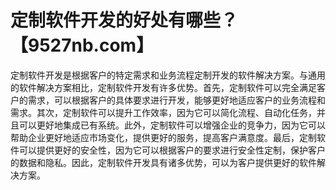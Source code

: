 # 定制软件开发的好处有哪些？【9527nb.com】

定制软件开发是根据客户的特定需求和业务流程定制开发的软件解决方案。与通用的软件解决方案相比，定制软件开发有许多优势。首先，定制软件可以完全满足客户的需求，可以根据客户的具体要求进行开发，能够更好地适应客户的业务流程和需求。其次，定制软件可以提升工作效率，因为它可以简化流程、自动化任务，并且可以更好地集成已有系统。此外，定制软件可以增强企业的竞争力，因为它可以帮助企业更好地适应市场变化，提供更好的服务，提高客户满意度。最后，定制软件可以提供更好的安全性，因为它可以根据客户的要求进行安全性定制，保护客户的数据和隐私。因此，定制软件开发具有诸多优势，可以为客户提供更好的软件解决方案。